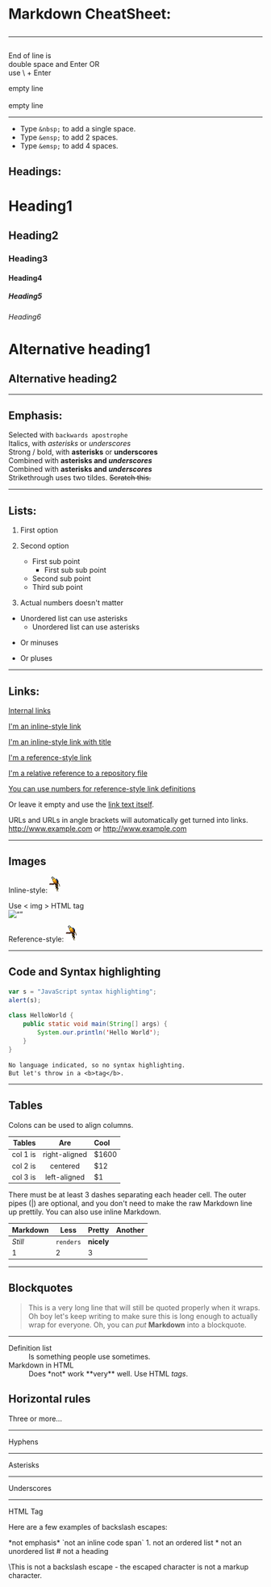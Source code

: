 # Markdown CheatSheet: <hr>

End of line is  
double space and Enter OR\
use \ + Enter

empty line
<br/>
<br/>
empty line
<hr>

+ Type `&nbsp;` to add a single space.
+ Type `&ensp;` to add 2 spaces.
+ Type `&emsp;` to add 4 spaces.

## Headings:

# Heading1

## Heading2

### Heading3

#### Heading4

##### Heading5

###### Heading6

Alternative heading1
=====

Alternative heading2
------  
<hr>

## Emphasis:

Selected with `backwards apostrophe`\
Italics, with *asterisks* or _underscores_\
Strong / bold, with **asterisks** or __underscores__\
Combined with **asterisks and _underscores_**\
Combined with __asterisks and _underscores___\
Strikethrough uses two tildes. ~~Scratch this.~~
<hr>

## Lists:

1. First option
2. Second option
    * First sub point
        * First sub sub point
    * Second sub point

    + Third sub point
3. Actual numbers doesn't matter

* Unordered list can use asterisks
    * Unordered list can use asterisks

- Or minuses

+ Or pluses

<hr>

## Links:

[Internal links](#markdown-cheatsheet)

[comment]: <> (doesnt work in IntellijIdea for now)

[I'm an inline-style link](https://www.google.com)

[I'm an inline-style link with title](https://www.google.com "Google's Homepage")

[I'm a reference-style link][Arbitrary case-insensitive reference text]

[I'm a relative reference to a repository file](ImportantInfo.txt)

[You can use numbers for reference-style link definitions][1]

Or leave it empty and use the [link text itself].

URLs and URLs in angle brackets will automatically get turned into links.
http://www.example.com or <http://www.example.com>

[arbitrary case-insensitive reference text]: https://www.google.com

[1]: https://www.google.com

[link text itself]: https://www.google.com
<hr>

## Images

Inline-style:
![alt text](../10_HTML_CSS_simpleJS/zAssets/images/animals/favicon.png)

Use < img > HTML tag\
<img src="https://images.unsplash.com/photo-1611915387288-fd8d2f5f928b?ixlib=rb-4.0.3&ixid=MnwxMjA3fDB8MHxleHBsb3JlLWZlZWR8Mnx8fGVufDB8fHx8&w=1000&q=80" alt= “” width="100" height="">

Reference-style:
![alt text][logo]

[logo]: ../10_HTML_CSS_simpleJS/zAssets/images/animals/favicon.png
<hr>

## Code and Syntax highlighting

```javascript
var s = "JavaScript syntax highlighting";
alert(s);
```

```java
class HelloWorld {
    public static void main(String[] args) {
        System.our.println('Hello World');
    }
}
```

```
No language indicated, so no syntax highlighting. 
But let's throw in a <b>tag</b>.
```

<hr>

## Tables

Colons can be used to align columns.

| Tables        | Are           | Cool  |
| -------------: |:-------------:| :-----|
| col 1 is      | right-aligned | $1600 |
| col 2 is      | centered      |   $12 |
| col 3 is      | left-aligned  |    $1 |

There must be at least 3 dashes separating each header cell. The outer pipes (|) are optional, and you don't need to make the raw
Markdown line up prettily. You can also use inline Markdown.

Markdown | Less | Pretty | Another
--- | --- | --- | ---
*Still* | `renders` | **nicely**
1 | 2 | 3

<hr>

## Blockquotes

> This is a very long line that will still be quoted properly when it wraps. Oh boy let's keep writing to make sure this is long enough to actually wrap for everyone. Oh, you can *put* **Markdown** into a blockquote.
<hr>

<dl>
  <dt>Definition list</dt>
  <dd>Is something people use sometimes.</dd>

  <dt>Markdown in HTML</dt>
  <dd>Does *not* work **very** well. Use HTML <em>tags</em>.</dd>
</dl>

## Horizontal rules

Three or more...

---
Hyphens
***
Asterisks
___
Underscores
<hr>
HTML Tag


Here are a few examples of backslash escapes:

\*not emphasis*
\`not an inline code span`
1\. not an ordered list \* not an unordered list \# not a heading

\This is not a backslash escape - the escaped character is not a markup character.






















































































































































































































